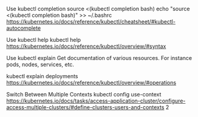 Use kubectl completion
source <(kubectl completion bash)
echo "source <(kubectl completion bash)" >> ~/.bashrc
https://kubernetes.io/docs/reference/kubectl/cheatsheet/#kubectl-autocomplete

Use kubectl help
kubectl help
https://kubernetes.io/docs/reference/kubectl/overview/#syntax

Use kubectl explain
Get documentation of various resources. For instance pods, nodes, services, etc.

kubectl explain deployments
https://kubernetes.io/docs/reference/kubectl/overview/#operations

Switch Between Multiple Contexts
kubectl config use-context
https://kubernetes.io/docs/tasks/access-application-cluster/configure-access-multiple-clusters/#define-clusters-users-and-contexts  2